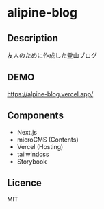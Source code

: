 # alipine-blog

## Description

友人のために作成した登山ブログ

## DEMO

https://alpine-blog.vercel.app/

## Components

- Next.js
- microCMS (Contents)
- Vercel (Hosting)
- tailwindcss
- Storybook

## Licence

MIT
